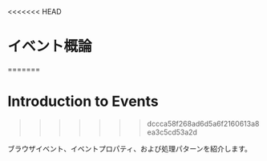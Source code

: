 <<<<<<< HEAD
# イベント概論
=======
# Introduction to Events
>>>>>>> dccca58f268ad6d5a6f2160613a8ea3c5cd53a2d

ブラウザイベント、イベントプロパティ、および処理パターンを紹介します。
